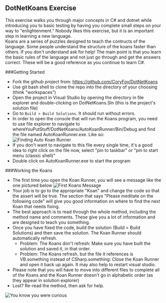 ## DotNetKoans Exercise
This exercise walks you through major concepts in C# and dotnet while introducing you to basic testing by having you complete small steps on your way to "enlightenment."  Nobody likes this exercise, but it is an important step in learning a new language.  
Koans are a series of puzzles designed to teach the contructs of the language.  Some people understand the structure of the koans faster than others. If you don't understand ask for help!  The main point is that you learn the basic rules of the language and not just go through and get the answers correct.  These will be a good reference as you continue to learn C#.

###Getting Started
* Fork the github project from: https://github.com/CoryFoy/DotNetKoans
* Use git bash shell to clone the repo into the directory of your choosing (think "workspaces")
* Open the project in Visual Studio by opening the directory in file explorer and double-clicking on DotNetKoans.Sln (this is the project's solution file)
* Go to `Build > Build Solutions`. It should run without errors.
* In order to open the console that will run the Koans program, you need to use file explorer to navigate to whereYouPutStuff/DotNetKoans/AutoKoanRunner/Bin/Debug and find the file named AutoKoanRunner.exe. Like so:
![Finding Auto Koan Runner](../img/FindingKoanRunner.PNG)
* If you don't want to navigate to this file every single time, it's a good idea to right click on the file now, select "pin to taskbar" or "pin to start menu (classic shell)"
* Double click on AutoKoanRunner.exe to start the program

###Working the Koans
* The first time you open the Koan Runner, you will see a message like the one pictured below
![First Koans Message](../img/KoanFirstMessage.PNG)
* Your job is to go to the appropriate "Koan" and change the code so that the assert will be true. The section that says "Please meditate on the following code" will give you good information on where to find the next Koan that needs fixing.
* The best approach is to read through the whole method, including the method name and comments.  These give you a lot of information and are designed to teach you something.
* Once you have fixed the code, build the solution (Build > Build Solutions) and then save the solution. The Koan Runner should automatically refresh.
  * Problem: The Koans don't refresh: Make sure you have built the solution and saved it, in that order.
  * Problem: The Koans refresh, but the file it references is VB.something instead of CSharp.something: Close the Koan Runner and open it back up again. It may also help to restart visual studio.
* Please note that you will have to move into different files to complete all of the Koans and the Koan Runner doesn't go in alphabetic order (as they appear in solution explorer)
* Lost?  Re-read the method, then ask for help.

![You know you were curious](../img/KoanDefinition.PNG)




